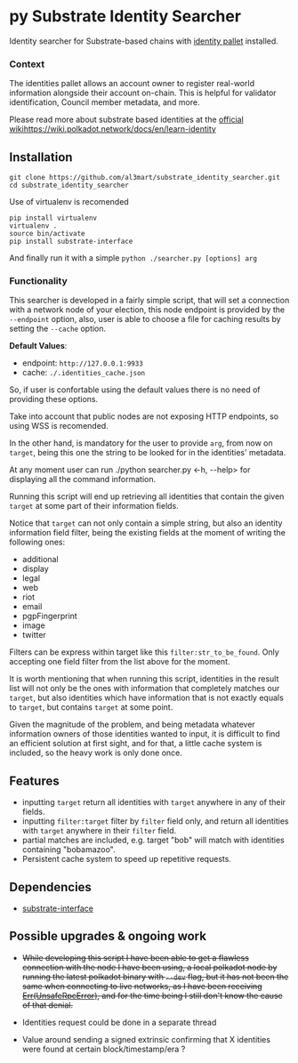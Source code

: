 # py Substrate Identity Searcher

Identity searcher for Substrate-based chains with [identity pallet](https://substrate.dev/rustdocs/v2.0.0/pallet_identity/index.html) installed.

### Context

The identities pallet allows an account owner to register real-world information alongside their account on-chain. This is helpful for validator identification, Council member metadata, and more.

Please read more about substrate based identities at the [official wiki]()https://wiki.polkadot.network/docs/en/learn-identity

## Installation
```
git clone https://github.com/al3mart/substrate_identity_searcher.git
cd substrate_identity_searcher
```
Use of virtualenv is recomended

```
pip install virtualenv
virtualenv .
source bin/activate
pip install substrate-interface
```

And finally run it with a simple `python ./searcher.py [options] arg` 

### Functionality

This searcher is developed in a fairly simple script, that will set a connection with a network node of your election, this node endpoint is provided by the `--endpoint` option, also, user is able to choose a file for caching results by setting the `--cache` option.

**Default Values**:

- endpoint: `http://127.0.0.1:9933`
- cache: `./.identities_cache.json`

So, if user is confortable using the default values there is no need of providing these options.

Take into account that public nodes are not exposing HTTP endpoints, so using WSS is recomended.

In the other hand, is mandatory for the user to provide `arg`, from now on `target`, being this one the string to be looked for in the identities' metadata.

At any moment user can run ./python searcher.py <-h, --help> for displaying all the command information.

Running this script will end up retrieving all identities that contain the given `target` at some part of their information fields.

Notice that `target` can not only contain a simple string, but also an identity information field filter, being the existing fields at the moment of writing the following ones:
- additional
- display
- legal
- web
- riot
- email
- pgpFingerprint
- image
- twitter

Filters can be express within target like this `filter:str_to_be_found`. Only accepting one field filter from the list above for the moment.

It is worth mentioning that when running this script, identities in the result list will not only be the ones with information that completely matches our `target`, but also identities which have information that is not exactly equals to `target`, but contains `target` at some point.

Given the magnitude of the problem, and being metadata whatever information owners of those identities wanted to input, it is difficult to find an efficient solution at first sight, and for that, a little cache system is included, so the heavy work is only done once.

## Features
- inputting `target` return all identities with `target` anywhere in any of their fields.
- inputting `filter:target` filter by `filter` field only, and return all identities with `target` anywhere in their `filter` field.
- partial matches are included, e.g. target "bob" will match with identities containing "bobamazoo".
- Persistent cache system to speed up repetitive requests.

## Dependencies
- [substrate-interface](https://github.com/polkascan/py-substrate-interface)

## Possible upgrades & ongoing work

- ~~While developing this script I have been able to get a flawless connection with the node I have been using, a local polkadot node by running the latest polkadot binary with `--dev` flag, but it has not been the same when connecting to live networks, as I have been receiving [Err(UnsafeRpcError)](https://substrate.dev/rustdocs/v2.0.0/sc_rpc_api/enum.DenyUnsafe.html), and for the time being I still don't know the cause of that denial.~~

- Identities request could be done in a separate thread

- Value around sending a signed extrinsic confirming that X identities were found at certain block/timestamp/era ?
